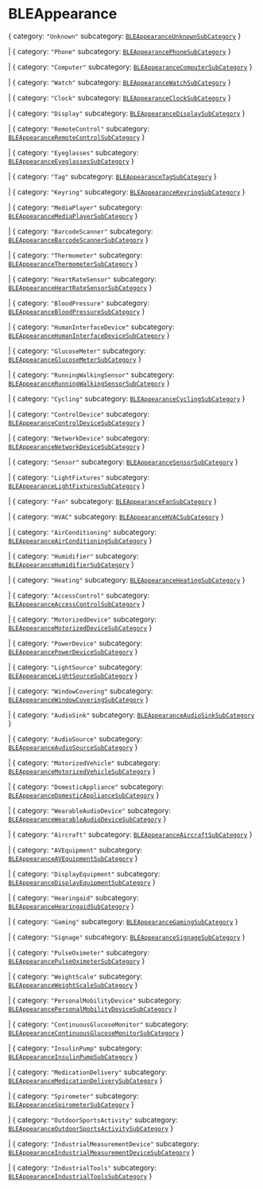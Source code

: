 # **BLEAppearance**

{ category: `"Unknown"` subcategory:
[`BLEAppearanceUnknownSubCategory`](./BLEAppearanceUnknownSubCategory) }

| { category: `"Phone"` subcategory:
[`BLEAppearancePhoneSubCategory`](./BLEAppearancePhoneSubCategory) }

| { category: `"Computer"` subcategory:
[`BLEAppearanceComputerSubCategory`](./BLEAppearanceComputerSubCategory) }

| { category: `"Watch"` subcategory:
[`BLEAppearanceWatchSubCategory`](./BLEAppearanceWatchSubCategory) }

| { category: `"Clock"` subcategory:
[`BLEAppearanceClockSubCategory`](./BLEAppearanceClockSubCategory) }

| { category: `"Display"` subcategory:
[`BLEAppearanceDisplaySubCategory`](./BLEAppearanceDisplaySubCategory) }

| { category: `"RemoteControl"` subcategory:
[`BLEAppearanceRemoteControlSubCategory`](./BLEAppearanceRemoteControlSubCategory)
}

| { category: `"Eyeglasses"` subcategory:
[`BLEAppearanceEyeglassesSubCategory`](./BLEAppearanceEyeglassesSubCategory) }

| { category: `"Tag"` subcategory:
[`BLEAppearanceTagSubCategory`](./BLEAppearanceTagSubCategory) }

| { category: `"Keyring"` subcategory:
[`BLEAppearanceKeyringSubCategory`](./BLEAppearanceKeyringSubCategory) }

| { category: `"MediaPlayer"` subcategory:
[`BLEAppearanceMediaPlayerSubCategory`](./BLEAppearanceMediaPlayerSubCategory) }

| { category: `"BarcodeScanner"` subcategory:
[`BLEAppearanceBarcodeScannerSubCategory`](./BLEAppearanceBarcodeScannerSubCategory)
}

| { category: `"Thermometer"` subcategory:
[`BLEAppearanceThermometerSubCategory`](./BLEAppearanceThermometerSubCategory) }

| { category: `"HeartRateSensor"` subcategory:
[`BLEAppearanceHeartRateSensorSubCategory`](./BLEAppearanceHeartRateSensorSubCategory)
}

| { category: `"BloodPressure"` subcategory:
[`BLEAppearanceBloodPressureSubCategory`](./BLEAppearanceBloodPressureSubCategory)
}

| { category: `"HumanInterfaceDevice"` subcategory:
[`BLEAppearanceHumanInterfaceDeviceSubCategory`](./BLEAppearanceHumanInterfaceDeviceSubCategory)
}

| { category: `"GlucoseMeter"` subcategory:
[`BLEAppearanceGlucoseMeterSubCategory`](./BLEAppearanceGlucoseMeterSubCategory)
}

| { category: `"RunningWalkingSensor"` subcategory:
[`BLEAppearanceRunningWalkingSensorSubCategory`](./BLEAppearanceRunningWalkingSensorSubCategory)
}

| { category: `"Cycling"` subcategory:
[`BLEAppearanceCyclingSubCategory`](./BLEAppearanceCyclingSubCategory) }

| { category: `"ControlDevice"` subcategory:
[`BLEAppearanceControlDeviceSubCategory`](./BLEAppearanceControlDeviceSubCategory)
}

| { category: `"NetworkDevice"` subcategory:
[`BLEAppearanceNetworkDeviceSubCategory`](./BLEAppearanceNetworkDeviceSubCategory)
}

| { category: `"Sensor"` subcategory:
[`BLEAppearanceSensorSubCategory`](./BLEAppearanceSensorSubCategory) }

| { category: `"LightFixtures"` subcategory:
[`BLEAppearanceLightFixturesSubCategory`](./BLEAppearanceLightFixturesSubCategory)
}

| { category: `"Fan"` subcategory:
[`BLEAppearanceFanSubCategory`](./BLEAppearanceFanSubCategory) }

| { category: `"HVAC"` subcategory:
[`BLEAppearanceHVACSubCategory`](./BLEAppearanceHVACSubCategory) }

| { category: `"AirConditioning"` subcategory:
[`BLEAppearanceAirConditioningSubCategory`](./BLEAppearanceAirConditioningSubCategory)
}

| { category: `"Humidifier"` subcategory:
[`BLEAppearanceHumidifierSubCategory`](./BLEAppearanceHumidifierSubCategory) }

| { category: `"Heating"` subcategory:
[`BLEAppearanceHeatingSubCategory`](./BLEAppearanceHeatingSubCategory) }

| { category: `"AccessControl"` subcategory:
[`BLEAppearanceAccessControlSubCategory`](./BLEAppearanceAccessControlSubCategory)
}

| { category: `"MotorizedDevice"` subcategory:
[`BLEAppearanceMotorizedDeviceSubCategory`](./BLEAppearanceMotorizedDeviceSubCategory)
}

| { category: `"PowerDevice"` subcategory:
[`BLEAppearancePowerDeviceSubCategory`](./BLEAppearancePowerDeviceSubCategory) }

| { category: `"LightSource"` subcategory:
[`BLEAppearanceLightSourceSubCategory`](./BLEAppearanceLightSourceSubCategory) }

| { category: `"WindowCovering"` subcategory:
[`BLEAppearanceWindowCoveringSubCategory`](./BLEAppearanceWindowCoveringSubCategory)
}

| { category: `"AudioSink"` subcategory:
[`BLEAppearanceAudioSinkSubCategory`](./BLEAppearanceAudioSinkSubCategory) }

| { category: `"AudioSource"` subcategory:
[`BLEAppearanceAudioSourceSubCategory`](./BLEAppearanceAudioSourceSubCategory) }

| { category: `"MotorizedVehicle"` subcategory:
[`BLEAppearanceMotorizedVehicleSubCategory`](./BLEAppearanceMotorizedVehicleSubCategory)
}

| { category: `"DomesticAppliance"` subcategory:
[`BLEAppearanceDomesticApplianceSubCategory`](./BLEAppearanceDomesticApplianceSubCategory)
}

| { category: `"WearableAudioDevice"` subcategory:
[`BLEAppearanceWearableAudioDeviceSubCategory`](./BLEAppearanceWearableAudioDeviceSubCategory)
}

| { category: `"Aircraft"` subcategory:
[`BLEAppearanceAircraftSubCategory`](./BLEAppearanceAircraftSubCategory) }

| { category: `"AVEquipment"` subcategory:
[`BLEAppearanceAVEquipmentSubCategory`](./BLEAppearanceAVEquipmentSubCategory) }

| { category: `"DisplayEquipment"` subcategory:
[`BLEAppearanceDisplayEquipmentSubCategory`](./BLEAppearanceDisplayEquipmentSubCategory)
}

| { category: `"Hearingaid"` subcategory:
[`BLEAppearanceHearingaidSubCategory`](./BLEAppearanceHearingaidSubCategory) }

| { category: `"Gaming"` subcategory:
[`BLEAppearanceGamingSubCategory`](./BLEAppearanceGamingSubCategory) }

| { category: `"Signage"` subcategory:
[`BLEAppearanceSignageSubCategory`](./BLEAppearanceSignageSubCategory) }

| { category: `"PulseOximeter"` subcategory:
[`BLEAppearancePulseOximeterSubCategory`](./BLEAppearancePulseOximeterSubCategory)
}

| { category: `"WeightScale"` subcategory:
[`BLEAppearanceWeightScaleSubCategory`](./BLEAppearanceWeightScaleSubCategory) }

| { category: `"PersonalMobilityDevice"` subcategory:
[`BLEAppearancePersonalMobilityDeviceSubCategory`](./BLEAppearancePersonalMobilityDeviceSubCategory)
}

| { category: `"ContinuousGlucoseMonitor"` subcategory:
[`BLEAppearanceContinuousGlucoseMonitorSubCategory`](./BLEAppearanceContinuousGlucoseMonitorSubCategory)
}

| { category: `"InsulinPump"` subcategory:
[`BLEAppearanceInsulinPumpSubCategory`](./BLEAppearanceInsulinPumpSubCategory) }

| { category: `"MedicationDelivery"` subcategory:
[`BLEAppearanceMedicationDeliverySubCategory`](./BLEAppearanceMedicationDeliverySubCategory)
}

| { category: `"Spirometer"` subcategory:
[`BLEAppearanceSpirometerSubCategory`](./BLEAppearanceSpirometerSubCategory) }

| { category: `"OutdoorSportsActivity"` subcategory:
[`BLEAppearanceOutdoorSportsActivitySubCategory`](./BLEAppearanceOutdoorSportsActivitySubCategory)
}

| { category: `"IndustrialMeasurementDevice"` subcategory:
[`BLEAppearanceIndustrialMeasurementDeviceSubCategory`](./BLEAppearanceIndustrialMeasurementDeviceSubCategory)
}

| { category: `"IndustrialTools"` subcategory:
[`BLEAppearanceIndustrialToolsSubCategory`](./BLEAppearanceIndustrialToolsSubCategory)
}
